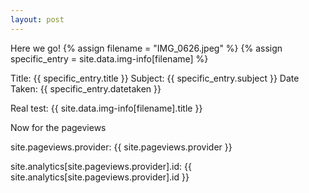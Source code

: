 ```yaml
---
layout: post
---
```

Here we go!
{% assign filename = "IMG_0626.jpeg" %}
{% assign specific_entry = site.data.img-info[filename] %}

Title: {{ specific_entry.title }}
Subject: {{ specific_entry.subject }}
Date Taken: {{ specific_entry.datetaken }}

Real test:  {{ site.data.img-info[filename].title }}

Now for the pageviews

site.pageviews.provider: {{ site.pageviews.provider }}

site.analytics[site.pageviews.provider].id: {{ site.analytics[site.pageviews.provider].id }}
